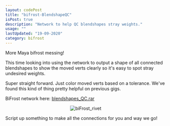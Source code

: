 ```yaml
---
layout: codePost
title: "bifrost-BlendshapeQC"
isPost: true
description: "Network to help QC blendshapes stray weights."
usage: ""
lastUpdated: "19-09-2020"
category: bifrost
---
```

More Maya bifrost messing!

This time looking into using the network to output a shape of all connected blendshapes to show the moved verts clearly
so it's easy to spot stray undesired weights.

Super straight forward. Just color moved verts based on a tolerance.
We've found this kind of thing pretty helpful on previous gigs.

BiFrost network here: <a href="http://www.anim83d.com/maya/blendshapes_QC.rar">blendshapes_QC.rar</a>

<center><img src="http://anim83d.com/images/examples/bifrost_blendshapeMovedVerts.gif" alt="biFrost_rivet"></center>

Script up something to make all the connections for you and way we go!

